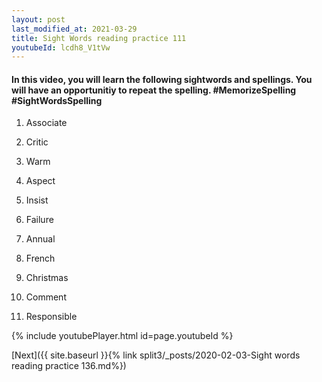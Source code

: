 ```yaml
---
layout: post
last_modified_at: 2021-03-29
title: Sight Words reading practice 111
youtubeId: lcdh8_V1tVw
---
```

 
<h4> In this video, you will learn the following sightwords and spellings. You will have an opportunitiy to repeat the spelling. #MemorizeSpelling #SightWordsSpelling</h4>

1) Associate

2) Critic

3) Warm

4) Aspect

5) Insist

6) Failure

7) Annual

8) French

9) Christmas

10) Comment

11) Responsible
















 
{% include youtubePlayer.html id=page.youtubeId %}
 
 

[Next]({{ site.baseurl }}{% link  split3/_posts/2020-02-03-Sight words reading practice 136.md%})
 

